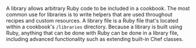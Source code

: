 A library allows arbitrary Ruby code to be included in a cookbook. The
most common use for libraries is to write helpers that are used
throughout recipes and custom resources. A library file is a Ruby file
that's located within a cookbook's `/libraries` directory. Because a
library is built using Ruby, anything that can be done with Ruby can be
done in a library file, including advanced functionality such as
extending built-in Chef classes.
